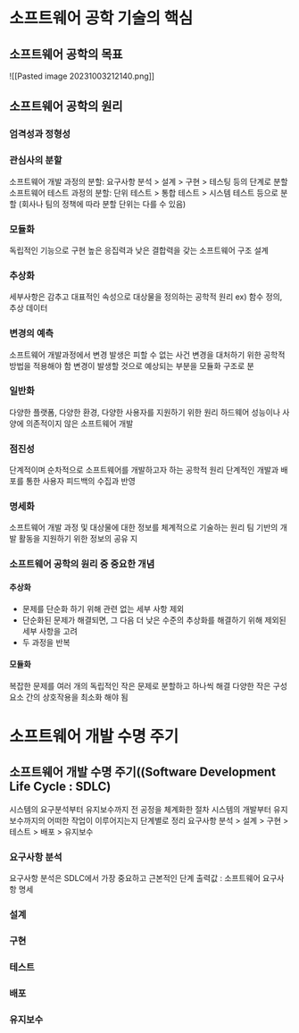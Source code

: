 # 소프트웨어 공학 기술의 핵심
## 소프트웨어 공학의 목표
![[Pasted image 20231003212140.png]]

## 소프트웨어 공학의 원리
### 엄격성과 정형성

### 관심사의 분할
소프트웨어 개발 과정의 분할: 요구사항 분석 > 설계 > 구현 > 테스팅 등의 단계로 분할 
소프트웨어 테스트 과정의 분할: 단위 테스트 > 통합 테스트 > 시스템 테스트 등으로 분할 (회사나 팀의 정책에 따라 분할 단위는 다를 수 있음)
### 모듈화
독립적인 기능으로 구현
높은 응집력과 낮은 결합력을 갖는 소프트웨어 구조 설계
### 추상화
세부사항은 감추고 대표적인 속성으로 대상물을 정의하는 공학적 원리
ex) 함수 정의, 추상 데이터
### 변경의 예측
소프트웨어 개발과정에서 변경 발생은 피할 수 없는 사건
변경을 대처하기 위한 공학적 방법을 적용해야 함
변경이 발생할 것으로 예상되는 부분을 모듈화 구조로 분
### 일반화
다양한 플랫폼, 다양한 환경, 다양한 사용자를 지원하기 위한 원리
하드웨어 성능이나 사양에 의존적이지 않은 소프트웨어 개발
### 점진성
단계적이며 순차적으로 소프트웨어를 개발하고자 하는 공학적 원리
단계적인 개발과 배포를 통한 사용자 피드백의 수집과 반영
### 명세화
소프트웨어 개발 과정 및 대상물에 대한 정보를 체계적으로 기술하는 원리
팀 기반의 개발 활동을 지원하기 위한 정보의 공유 지

### 소프트웨어 공학의 원리 중 중요한 개념
#### 추상화
- 문제를 단순화 하기 위해 관련 없는 세부 사항 제외
- 단순화된 문제가 해결되면, 그 다음 더 낮은 수준의 추상화를 해결하기 위해 제외된 세부 사항을 고려
- 두 과정을 반복
#### 모듈화
복잡한 문제를 여러 개의 독립적인 작은 문제로 분할하고 하나씩 해결
다양한 작은 구성 요소 간의 상호작용을 최소화 해야 됨

# 소프트웨어 개발 수명 주기
## 소프트웨어 개발 수명 주기((Software Development Life Cycle : SDLC)
시스템의 요구분석부터 유지보수까지 전 공정을 체계화한 절차 
시스템의 개발부터 유지보수까지의 어떠한 작업이 이루어지는지 단계별로 정리 
요구사항 분석 > 설계 > 구현 > 테스트 > 배포 > 유지보수

### 요구사항 분석
요구사항 분석은 SDLC에서 가장 중요하고 근본적인 단계
출력값 : 소프트웨어 요구사항 명세
### 설계

### 구현

### 테스트

### 배포

### 유지보수

